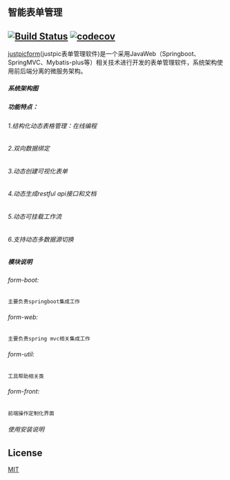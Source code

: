 ## 智能表单管理  
[![Build Status](https://travis-ci.org/matrixorz/smartform.svg?branch=master)](https://travis-ci.org/justpic/justpicform)
[![codecov](https://codecov.io/gh/justpic/justpicform/branch/master/graph/badge.svg)](https://codecov.io/gh/justpic/justpicform)
---------------------------------------------------------
  
[justpicform](https://github.com/justpic/justpicform)(justpic表单管理软件)是一个采用JavaWeb（Springboot、SpringMVC、Mybatis-plus等）相关技术进行开发的表单管理软件，系统架构使用前后端分离的微服务架构。

##### 系统架构图



##### 功能特点：
###### 1.结构化动态表格管理：在线编程 
###### 2.双向数据绑定
###### 3.动态创建可视化表单
###### 4.动态生成restful api接口和文档  
###### 5.动态可挂载工作流
###### 6.支持动态多数据源切换


##### 模块说明
###### form-boot: 
    主要负责springboot集成工作   

###### form-web:
    主要负责spring mvc相关集成工作  

###### form-util:  
    工具帮助相关类
    
###### form-front:  
    前端操作定制化界面


###### 使用安装说明



## License

[MIT](./LICENSE)
